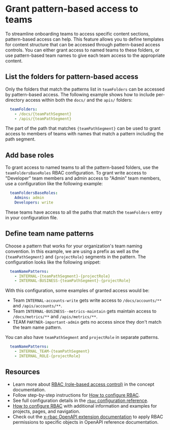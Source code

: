 # Grant pattern-based access to teams

To streamline onboarding teams to access specific content sections, pattern-based access can help.
This feature allows you to define templates for content structure that can be accessed through pattern-based access controls.
You can either grant access to named teams to these folders, or use pattern-based team names to give each team access to the appropriate content.

## List the folders for pattern-based access

Only the folders that match the patterns list in `teamFolders` can be accessed by pattern-based access.
The following example shows how to include per-directory access within both the `docs/` and the `apis/` folders:

```yaml
  teamFolders:
    - /docs/{teamPathSegment}
    - /apis/{teamPathSegment}
```

The part of the path that matches `{teamPathSegment}` can be used to grant access to members of teams with names that match a pattern including the path segment.

## Add base roles

To grant access to named teams to all the pattern-based folders, use the `teamFoldersBaseRoles` RBAC configuration.
To grant write access to "Developer" team members and admin access to "Admin" team members, use a configuration like the following example:

```yaml
  teamFoldersBaseRoles:
    Admins: admin
    Developers: write
```

These teams have access to all the paths that match the `teamFolders` entry in your configuration file.

## Define team name patterns

Choose a pattern that works for your organization's team naming convention.
In this example, we are using a prefix as well as the `{teamPathSegment}` and `{projectRole}` segments in the pattern.
The configuration looks like the following snippet:

```yaml
  teamNamePatterns:
    - INTERNAL-{teamPathSegment}-{projectRole}
    - INTERNAL-BUSINESS-{teamPathSegment}-{projectRole}
```

With this configuration, some examples of granted access would be:

- Team `INTERNAL-accounts-write` gets write access to `/docs/accounts/**` and `/apis/accounts/**`.
- Team `INTERNAL-BUSINESS--metrics-maintain` gets maintain access to `/docs/metrics/**` and `/apis/metrics/**`.
- TEAM `PARTNER-important-admin` gets no access since they don't match the team name pattern.

You can also have `teamPathSegment` and `projectRole` in separate patterns.

```yaml
  teamNamePatterns:
    - INTERNAL_TEAM-{teamPathSegment}
    - INTERNAL_ROLE-{projectRole}
```

## Resources

- Learn more about [RBAC (role-based access control)](./rbac.md) in the concept documentation.
- Follow step-by-step instructions for [How to configure RBAC](./index.md).
- See full configuration details in the [`rbac` configuration reference](../config/rbac.md).
- [How to configure RBAC](index.md) with additional information and examples for projects, pages, and navigation.
- Check out the [x-rbac OpenAPI extension documentation](../content/api-docs/openapi-extensions/x-rbac.md) to apply RBAC permissions to specific objects in OpenAPI reference documentation.
